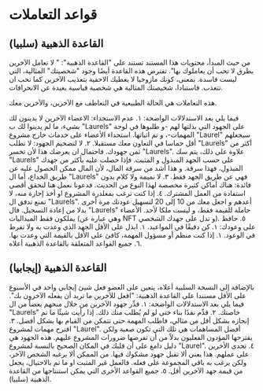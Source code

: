 # قواعد التعاملات

## القاعدة الذهبية (سلبيا)

من حيث المبدأ، محتويات هذا المستند تستند على "القاعدة الذهبية": " لا تعامل الآخرين بطرق لا تحب أن يعاملوك بها". تفترض هذه القاعدة أيضًا وجود "شخصيتك" المثالية، التي ليست فاسدة. بمعنى، كونك مازوخيا لا يعطيك الاحقية بتعذيب الآخرين كما تحب ان تتعذب. فاستنادا، شخيصتك المثالية هي شخصية قياسية بعيدة عن الانحرافات.

هذه التعاملات هي الحالة الطبيعية في  التعاطف مع الآخرين، والآخرين معك.

فيما يلي بعد الاستدلالات الواضحة:
١. عدم الاستجداء: الاعضاء الآخرين لا يدينون لك بشيء، ما لم يدينوا لك ب "Laurels" على الجهود التي بذلتها لهم -و طلبوها في لوحة المهمات-، و تم اثباتها. استجداء الأعضاء على خدمات خارج مشروع "Laurel" سيجعلهم أقل حماسا في التعاون معك مستقبلا.
٢. لا لتضخيم الجهود: لا تطلب "Laurels" أكثر من ثمن جهودك. فاحتمال ان يعرضك هذا لأن تخسر "Laurels".
علاوة على ذلك، يتم سك "Laurels" على حسب الجهد المبذول و المثبت. فإذا حصلت عليه بأكثر من جهدك المبذول، فهذا سرقة. و هذا أشد من سرقة المال، لأن المال ممكن الحصول عليه عن طريق الخداع، أما ال "Laurels" فهي عن طريق الجهد فقط.
٣. لا نميمة ولا كلام بدون فائدة: هناك أماكن كثيرة مخصصة لهذا النوع من الحديث. فدعونا نعمل هنا لنحقق أقصى استفادة من العمل المشترك.
٤. إذا كنت ترغب بمغلدرة المشروع او أخذ إجازة منه، لا تمنع تدفق ال "Laurels". أعدهم و اجعل معك من 10 إلى 20 لتسهيل عودتك مرة أخرى بدلا من إعادة التسجيل. فال "Laurels" حاملة للقيمة فقط، و ليست ملكا لأحد. الأعضاء يملكون فقط الميداليات (وهي عبارة عن NFT و تدل على جهدك الشخصي).
٥. حافظ على وعودك:
	١. كن دقيقًا في المواعيد.
	١. ابذل على الأقل الجهد الذي وعدت به ولا تفرط في الوعود.
	١. إذا كنت منظم أو مسؤول المهمة، كافئ على الأقل بالقيمة التي وعدت بها.
٦. جميع القواعد المتعلقة بالقاعدة الذهبية أعلاه.

## القاعدة الذهبية (إيجابيا)

بالإضافة إلى النسخة السلبية أعلاه، يتعين على العضو فعل شيئ إيجابي واحد في الأسبوع على الأقل مستندا على القاعدة الذهبية: "افعل للآخرين ما تريد أن يفعله الآخرون بك".
فيما يلي بعد الاستدلالات الواضحة:
١. قدِّر جهود الآخرين من خلال منحهم بعضاٌ من ال "Laurels" خاصتك.
٢. قدِّم نقدًا بناء حتى لو لم يُطلب منك ذلك. إذا رأيت شيئًا ما تم إنجازه بشكل أقل من مثالي، فاطلب المهمة حتى تتمكن من القيام بها بشكل أفضل.
٣. اقترح مهمات لمشروع "Laurel". أفضل المساهمات هي تلك التي تكون صعبة ولكن يقترحها المؤدون الفعليون بدلاً من أن تفرضها ضرورات المشروع عليهم. هذه الجهود هي دليل دامغ على أن قلبك في المكان الصحيح بالنسبة لمشروع "Laurel".
٤. تحدى الأخرين على عملهم. هذا يعني ألا تقبل جهود مشكوك فيها. من الممكن ألا يرغبه الشخص الآخر، ولكن يرغب به باقي المجموعة على فعله. فالعمل غير المثبت او ما تم بالاحتيال، يجعل من قيمة جهد الآخرين أقل.
٥. جميع القواعد الأخرى التي يمكن استنتاجها من القاعدة الذهبية (سلبيا).
